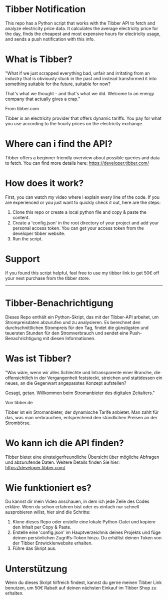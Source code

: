 # Tibber Notification
This repo has a Python script that works with the Tibber API to fetch and analyze electricity price data. It calculates the average electricity price for the day, finds the cheapest and most expensive hours for electricity usage, and sends a push notification with this info. 


# What is Tibber?
"What if we just scrapped everything bad, unfair and irritating from an industry that is obviously stuck in the past and instead transformed it into something suitable for the future, suitable for now?

That's what we thought – and that's what we did. Welcome to an energy company that actually gives a crap."

From tibber.com

Tibber is an electricity provider that offers dynamic tariffs. You pay for what you use according to the hourly prices on the electricity exchange.

# Where can i find the API?
Tibber offers a beginner friendly overview about possible queries and data to fetch. You can find more details here: https://developer.tibber.com/

# How does it work?
First, you can watch my video where i explain every line of the code. If you are experienced or you just want to quickly check it out, here are the steps:
1. Clone this repo or create a local python file and copy & paste the content.
2. Create a 'config.json' in the root directory of your project and add your personal access token. You can get your access token from the developer tibber website.
3. Run the script.

# Support
If you found this script helpful, feel free to use my tibber link to get 50€ off your next purchase from the tibber store.

---
# Tibber-Benachrichtigung
Dieses Repo enthält ein Python-Skript, das mit der Tibber-API arbeitet, um Strompreisdaten abzurufen und zu analysieren. Es berechnet den durchschnittlichen Strompreis für den Tag, findet die günstigsten und teuersten Stunden für den Stromverbrauch und sendet eine Push-Benachrichtigung mit diesen Informationen. 


# Was ist Tibber?
"Was wäre, wenn wir alles Schlechte und Intransparente einer Branche, die offensichtlich in der Vergangenheit feststeckt, streichen und stattdessen ein neues, an die Gegenwart angepasstes Konzept aufstellen?

Gesagt, getan. Willkommen beim Stromanbieter des digitalen Zeitalters."

Von tibber.de

Tibber ist ein Stromanbieter, der dynamische Tarife anbietet. Man zahlt für das, was man verbrauchen, entsprechend den stündlichen Preisen an der Strombörse.

# Wo kann ich die API finden?
Tibber bietet eine einsteigerfreundliche Übersicht über mögliche Abfragen und abzurufende Daten. Weitere Details finden Sie hier: https://developer.tibber.com/

# Wie funktioniert es?
Du kannst dir mein Video anschauen, in dem ich jede Zeile des Codes erkläre. Wenn du schon erfahren bist oder es einfach nur schnell ausprobieren willst, hier sind die Schritte:
1. Klone dieses Repo oder erstelle eine lokale Python-Datei und kopiere den Inhalt per Copy & Paste.
2. Erstelle eine 'config.json' im Hauptverzeichnis deines Projekts und füge deinen persönlichen Zugriffs-Token hinzu. Du erhältst deinen Token von der Tibber Entwicklerwebsite erhalten.
3. Führe das Skript aus.

# Unterstützung
Wenn du dieses Skript hilfreich findest, kannst du gerne meinen Tibber Link benutzen, um 50€ Rabatt auf deinen nächsten Einkauf im Tibber Shop zu erhalten.
